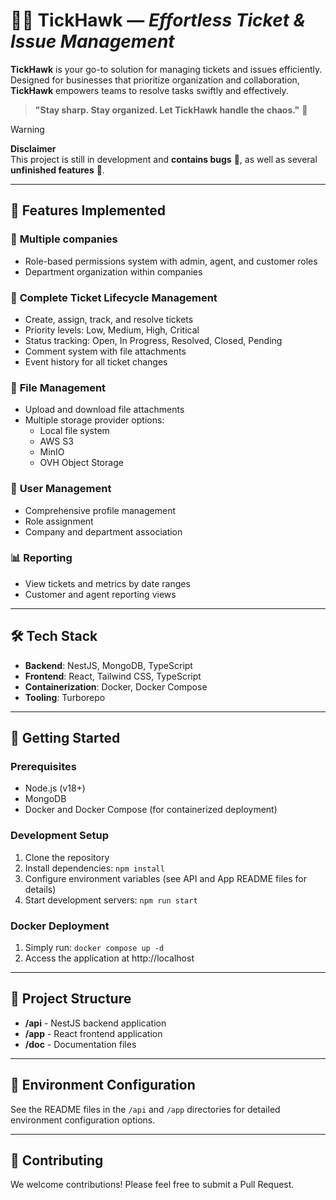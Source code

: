 # 🦅✨ **TickHawk** — *Effortless Ticket & Issue Management*

**TickHawk** is your go-to solution for managing tickets and issues efficiently. Designed for businesses that prioritize organization and collaboration, **TickHawk** empowers teams to resolve tasks swiftly and effectively. 

> **"Stay sharp. Stay organized. Let TickHawk handle the chaos."** 🦅

> [!WARNING]
> **Disclaimer**  
> This project is still in development and **contains bugs** 🐛, as well as several **unfinished features** 🚧.  


---

## 🚀 **Features Implemented**

### 🏢 **Multiple companies**
- Role-based permissions system with admin, agent, and customer roles
- Department organization within companies

### 🎫 **Complete Ticket Lifecycle Management**
- Create, assign, track, and resolve tickets
- Priority levels: Low, Medium, High, Critical
- Status tracking: Open, In Progress, Resolved, Closed, Pending
- Comment system with file attachments
- Event history for all ticket changes

### 📁 **File Management**
- Upload and download file attachments
- Multiple storage provider options:
  - Local file system
  - AWS S3
  - MinIO
  - OVH Object Storage

### 👥 **User Management**
- Comprehensive profile management
- Role assignment
- Company and department association

### 📊 **Reporting**
- View tickets and metrics by date ranges
- Customer and agent reporting views

---

## 🛠️ **Tech Stack**
- **Backend**: NestJS, MongoDB, TypeScript
- **Frontend**: React, Tailwind CSS, TypeScript
- **Containerization**: Docker, Docker Compose
- **Tooling**: Turborepo

---

## 🚀 **Getting Started**

### Prerequisites
- Node.js (v18+)
- MongoDB
- Docker and Docker Compose (for containerized deployment)

### Development Setup
1. Clone the repository
2. Install dependencies: `npm install`
3. Configure environment variables (see API and App README files for details)
4. Start development servers: `npm run start`

### Docker Deployment
1. Simply run: `docker compose up -d`
2. Access the application at http://localhost

---

## 📂 **Project Structure**
- **/api** - NestJS backend application
- **/app** - React frontend application
- **/doc** - Documentation files

---

## 🔐 **Environment Configuration**

See the README files in the `/api` and `/app` directories for detailed environment configuration options.

---

## 🤝 **Contributing**

We welcome contributions! Please feel free to submit a Pull Request.
